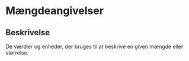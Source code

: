 # Mængdeangivelser

## Beskrivelse

De værdier og enheder, der bruges til at beskrive en given mængde eller størrelse.
